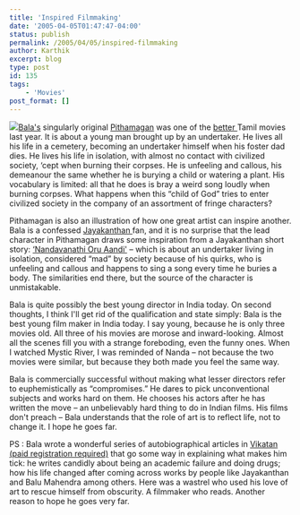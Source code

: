 ```yaml
---
title: 'Inspired Filmmaking'
date: '2005-04-05T01:47:47-04:00'
status: publish
permalink: /2005/04/05/inspired-filmmaking
author: Karthik
excerpt: blog
type: post
id: 135
tags:
    - 'Movies'
post_format: []
---
```

[![](../../../../uploads/pithamagan10_new.jpg)Bala's](http://www.imdb.com/name/nm1220246/) singularly original [Pithamagan](http://www.imdb.com/title/tt0376076/) was one of the [better ](http://www.teakada.com/archives/pithamagan.html)Tamil movies last year. It is about a young man brought up by an undertaker. He lives all his life in a cemetery, becoming an undertaker himself when his foster dad dies. He lives his life in isolation, with almost no contact with civilized society, ‘cept when burning their corpses. He is unfeeling and callous, his demeanour the same whether he is burying a child or watering a plant. His vocabulary is limited: all that he does is bray a weird song loudly when burning corpses. What happens when this “child of God” tries to enter civilized society in the company of an assortment of fringe characters?

Pithamagan is also an illustration of how one great artist can inspire another. Bala is a confessed [Jayakanthan ](https://stochastica.net/2005/04/05/jnanpith-for-jayakanthan/)fan, and it is no surprise that the lead character in Pithamagan draws some inspiration from a Jayakanthan short story: [‘Nandavanathi Oru Aandi'](http://www.tamilnation.org/literature/jeyakantan/13.htm) – which is about an undertaker living in isolation, considered “mad” by society because of his quirks, who is unfeeling and callous and happens to sing a song every time he buries a body. The similarities end there, but the source of the character is unmistakable.

Bala is quite possibly the best young director in India today. On second thoughts, I think I'll get rid of the qualification and state simply: Bala is the best young film maker in India today. I say young, because he is only three movies old. All three of his movies are morose and inward-looking. Almost all the scenes fill you with a strange foreboding, even the funny ones. When I watched Mystic River, I was reminded of Nanda – not because the two movies were similar, but because they both made you feel the same way.

Bala is commercially successful without making what lesser directors refer to euphemistically as “compromises.” He dares to pick unconventional subjects and works hard on them. He chooses his actors after he has written the move – an unbelievably hard thing to do in Indian films. His films don't preach – Bala understands that the role of art is to reflect life, not to change it. I hope he goes far.

PS : Bala wrote a wonderful series of autobiographical articles in [Vikatan (paid registration required)](http://www.vikatan.com) that go some way in explaining what makes him tick: he writes candidly about being an academic failure and doing drugs; how his life changed after coming across works by people like Jayakanthan and Balu Mahendra among others. Here was a wastrel who used his love of art to rescue himself from obscurity. A filmmaker who reads. Another reason to hope he goes very far.